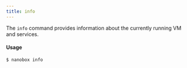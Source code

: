 ```yaml
---
title: info
---
```


The `info` command provides information about the currently running VM and services.

#### Usage
```shell
$ nanobox info
```